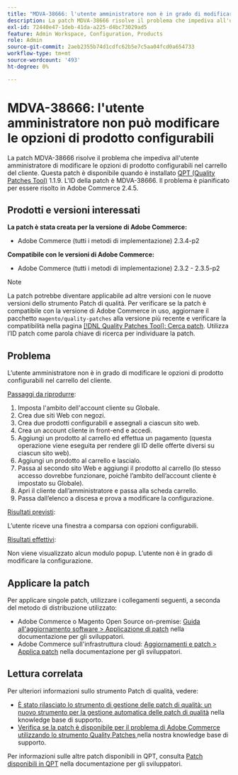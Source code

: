 ```yaml
---
title: "MDVA-38666: l'utente amministratore non è in grado di modificare le opzioni di prodotto configurabili"
description: La patch MDVA-38666 risolve il problema che impediva all'utente amministratore di modificare le opzioni di prodotto configurabili nel carrello del cliente. Questa patch è disponibile quando è installato [Quality Patches Tool (QPT)](/help/announcements/adobe-commerce-announcements/magento-quality-patches-released-new-tool-to-self-serve-quality-patches.md) 1.1.9. L'ID della patch è MDVA-38666. Il problema è pianificato per essere risolto in Adobe Commerce 2.4.5.
exl-id: 72440e47-1deb-41da-a225-d4bc73029ad5
feature: Admin Workspace, Configuration, Products
role: Admin
source-git-commit: 2aeb2355b74d1cdfc62b5e7c5aa04fcd0a654733
workflow-type: tm+mt
source-wordcount: '493'
ht-degree: 0%

---
```


# MDVA-38666: l&#39;utente amministratore non può modificare le opzioni di prodotto configurabili

La patch MDVA-38666 risolve il problema che impediva all&#39;utente amministratore di modificare le opzioni di prodotto configurabili nel carrello del cliente. Questa patch è disponibile quando è installato [QPT (Quality Patches Tool)](/help/announcements/adobe-commerce-announcements/magento-quality-patches-released-new-tool-to-self-serve-quality-patches.md) 1.1.9. L&#39;ID della patch è MDVA-38666. Il problema è pianificato per essere risolto in Adobe Commerce 2.4.5.

## Prodotti e versioni interessati

**La patch è stata creata per la versione di Adobe Commerce:**

* Adobe Commerce (tutti i metodi di implementazione) 2.3.4-p2

**Compatibile con le versioni di Adobe Commerce:**

* Adobe Commerce (tutti i metodi di implementazione) 2.3.2 - 2.3.5-p2

>[!NOTE]
>
>La patch potrebbe diventare applicabile ad altre versioni con le nuove versioni dello strumento Patch di qualità. Per verificare se la patch è compatibile con la versione di Adobe Commerce in uso, aggiornare il pacchetto `magento/quality-patches` alla versione più recente e verificare la compatibilità nella pagina [[!DNL Quality Patches Tool]: Cerca patch](https://experienceleague.adobe.com/tools/commerce-quality-patches/index.html?lang=it). Utilizza l’ID patch come parola chiave di ricerca per individuare la patch.

## Problema

L’utente amministratore non è in grado di modificare le opzioni di prodotto configurabili nel carrello del cliente.

<u>Passaggi da riprodurre</u>:

1. Imposta l&#39;ambito dell&#39;account cliente su Globale.
1. Crea due siti Web con negozi.
1. Crea due prodotti configurabili e assegnali a ciascun sito web.
1. Crea un account cliente in front-end e accedi.
1. Aggiungi un prodotto al carrello ed effettua un pagamento (questa operazione viene eseguita per rendere gli ID delle offerte diversi su ciascun sito web).
1. Aggiungi un prodotto al carrello e lascialo.
1. Passa al secondo sito Web e aggiungi il prodotto al carrello (lo stesso accesso dovrebbe funzionare, poiché l’ambito dell’account cliente è impostato su Globale).
1. Apri il cliente dall’amministratore e passa alla scheda carrello.
1. Passa dall’elenco a discesa e prova a modificare la configurazione.

<u>Risultati previsti</u>:

L’utente riceve una finestra a comparsa con opzioni configurabili.

<u>Risultati effettivi</u>:

Non viene visualizzato alcun modulo popup. L’utente non è in grado di modificare la configurazione.

## Applicare la patch

Per applicare singole patch, utilizzare i collegamenti seguenti, a seconda del metodo di distribuzione utilizzato:

* Adobe Commerce o Magento Open Source on-premise: [Guida all&#39;aggiornamento software > Applicazione di patch](https://experienceleague.adobe.com/it/docs/commerce-operations/tools/quality-patches-tool/usage) nella documentazione per gli sviluppatori.
* Adobe Commerce sull&#39;infrastruttura cloud: [Aggiornamenti e patch > Applica patch](https://experienceleague.adobe.com/it/docs/commerce-cloud-service/user-guide/develop/upgrade/apply-patches) nella documentazione per gli sviluppatori.

## Lettura correlata

Per ulteriori informazioni sullo strumento Patch di qualità, vedere:

* [È stato rilasciato lo strumento di gestione delle patch di qualità: un nuovo strumento per la gestione automatica delle patch di qualità](/help/announcements/adobe-commerce-announcements/magento-quality-patches-released-new-tool-to-self-serve-quality-patches.md) nella knowledge base di supporto.
* [Verifica se la patch è disponibile per il problema di Adobe Commerce utilizzando lo strumento Quality Patches ](/help/support-tools/patches-available-in-qpt-tool/check-patch-for-magento-issue-with-magento-quality-patches.md) nella nostra knowledge base di supporto.

Per informazioni sulle altre patch disponibili in QPT, consulta [Patch disponibili in QPT](https://experienceleague.adobe.com/tools/commerce-quality-patches/index.html?lang=it) nella documentazione per gli sviluppatori.
